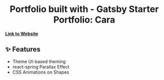 
<h1 align="center">
  Portfolio built with - Gatsby Starter Portfolio: Cara
</h1>


[**Link to Website**]([https://olga-nedelcu-portfolio.vercel.app/])

## ✨ Features

- Theme UI-based theming
- react-spring Parallax Effect
- CSS Animations on Shapes
